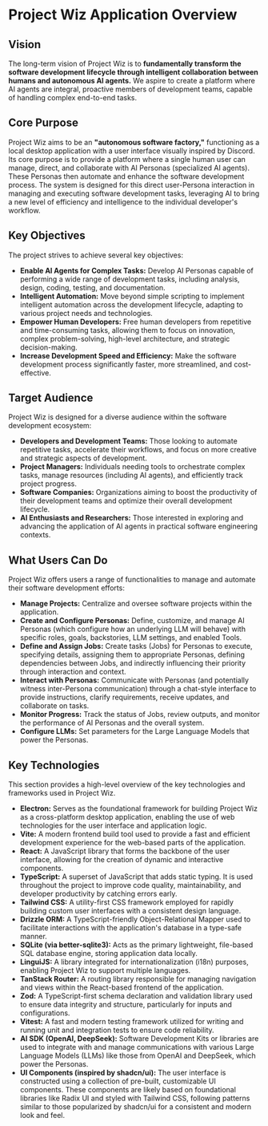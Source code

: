# Project Wiz Application Overview

## Vision

The long-term vision of Project Wiz is to **fundamentally transform the software development lifecycle through intelligent collaboration between humans and autonomous AI agents.** We aspire to create a platform where AI agents are integral, proactive members of development teams, capable of handling complex end-to-end tasks.

## Core Purpose

Project Wiz aims to be an **"autonomous software factory,"** functioning as a local desktop application with a user interface visually inspired by Discord. Its core purpose is to provide a platform where a single human user can manage, direct, and collaborate with AI Personas (specialized AI agents). These Personas then automate and enhance the software development process. The system is designed for this direct user-Persona interaction in managing and executing software development tasks, leveraging AI to bring a new level of efficiency and intelligence to the individual developer's workflow.

## Key Objectives

The project strives to achieve several key objectives:

*   **Enable AI Agents for Complex Tasks:** Develop AI Personas capable of performing a wide range of development tasks, including analysis, design, coding, testing, and documentation.
*   **Intelligent Automation:** Move beyond simple scripting to implement intelligent automation across the development lifecycle, adapting to various project needs and technologies.
*   **Empower Human Developers:** Free human developers from repetitive and time-consuming tasks, allowing them to focus on innovation, complex problem-solving, high-level architecture, and strategic decision-making.
*   **Increase Development Speed and Efficiency:** Make the software development process significantly faster, more streamlined, and cost-effective.

## Target Audience

Project Wiz is designed for a diverse audience within the software development ecosystem:

*   **Developers and Development Teams:** Those looking to automate repetitive tasks, accelerate their workflows, and focus on more creative and strategic aspects of development.
*   **Project Managers:** Individuals needing tools to orchestrate complex tasks, manage resources (including AI agents), and efficiently track project progress.
*   **Software Companies:** Organizations aiming to boost the productivity of
their development teams and optimize their overall development lifecycle.
*   **AI Enthusiasts and Researchers:** Those interested in exploring and advancing the application of AI agents in practical software engineering contexts.

## What Users Can Do

Project Wiz offers users a range of functionalities to manage and automate their software development efforts:

*   **Manage Projects:** Centralize and oversee software projects within the application.
*   **Create and Configure Personas:** Define, customize, and manage AI Personas (which configure how an underlying LLM will behave) with specific roles, goals, backstories, LLM settings, and enabled Tools.
*   **Define and Assign Jobs:** Create tasks (Jobs) for Personas to execute, specifying details, assigning them to appropriate Personas, defining dependencies between Jobs, and indirectly influencing their priority through interaction and context.
*   **Interact with Personas:** Communicate with Personas (and potentially witness inter-Persona communication) through a chat-style interface to provide instructions, clarify requirements, receive updates, and collaborate on tasks.
*   **Monitor Progress:** Track the status of Jobs, review outputs, and monitor the performance of AI Personas and the overall system.
*   **Configure LLMs:** Set parameters for the Large Language Models that power the Personas.

## Key Technologies

This section provides a high-level overview of the key technologies and frameworks used in Project Wiz.

*   **Electron:** Serves as the foundational framework for building Project Wiz as a cross-platform desktop application, enabling the use of web technologies for the user interface and application logic.
*   **Vite:** A modern frontend build tool used to provide a fast and efficient development experience for the web-based parts of the application.
*   **React:** A JavaScript library that forms the backbone of the user interface, allowing for the creation of dynamic and interactive components.
*   **TypeScript:** A superset of JavaScript that adds static typing. It is used throughout the project to improve code quality, maintainability, and developer productivity by catching errors early.
*   **Tailwind CSS:** A utility-first CSS framework employed for rapidly building custom user interfaces with a consistent design language.
*   **Drizzle ORM:** A TypeScript-friendly Object-Relational Mapper used to facilitate interactions with the application's database in a type-safe manner.
*   **SQLite (via better-sqlite3):** Acts as the primary lightweight, file-based SQL database engine, storing application data locally.
*   **LinguiJS:** A library integrated for internationalization (i18n) purposes, enabling Project Wiz to support multiple languages.
*   **TanStack Router:** A routing library responsible for managing navigation and views within the React-based frontend of the application.
*   **Zod:** A TypeScript-first schema declaration and validation library used to ensure data integrity and structure, particularly for inputs and configurations.
*   **Vitest:** A fast and modern testing framework utilized for writing and running unit and integration tests to ensure code reliability.
*   **AI SDK (OpenAI, DeepSeek):** Software Development Kits or libraries are used to integrate with and manage communications with various Large Language Models (LLMs) like those from OpenAI and DeepSeek, which power the Personas.
*   **UI Components (inspired by shadcn/ui):** The user interface is constructed using a collection of pre-built, customizable UI components. These components are likely based on foundational libraries like Radix UI and styled with Tailwind CSS, following patterns similar to those popularized by shadcn/ui for a consistent and modern look and feel.
